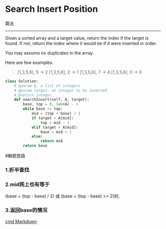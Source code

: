 # Search Insert Position

算法

---

Given a sorted array and a target value, return the index if the target is found. If not, return the index where it would be if it were inserted in order.

You may assume no duplicates in the array.

Here are few examples.
>[1,3,5,6], 5 → 2
>[1,3,5,6], 2 → 1
>[1,3,5,6], 7 → 4
>[1,3,5,6], 0 → 0

```python
class Solution:
    # @param A, a list of integers
    # @param target, an integer to be inserted
    # @return integer
    def searchInsert(self, A, target):
        base, top = 0, len(A) - 1
        while base <= top:
            mid = (top + base) / 2
            if target < A[mid]:
                top = mid - 1
            elif target > A[mid]:
                base = mid + 1
            else:
                return mid
        return base
```
#解题思路
### 1.折半查找
### 2.mid网上也有等于
(base + (top - base) / 2)
或
(base + (top - base) >> 2)的.
### 3.返回base的情况

[cmd Markdown](https://www.zybuluo.com/hetong/note/46393)

